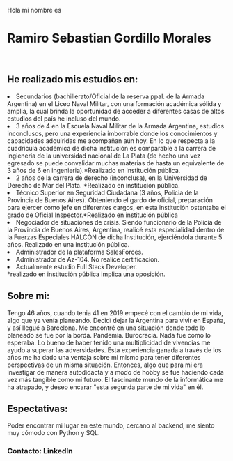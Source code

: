 Hola mi nombre es <br><h1 class="headding element" color="blue">Ramiro Sebastian Gordillo Morales</h1></br>

<h2>He realizado mis estudios en:</h2>
<div>
                        <li>Secundarios (bachillerato/Oficial de la reserva ppal. de la Armada Argentina) en el Liceo Naval Militar, con una formación académica sólida y amplia, la cual brinda la oportunidad de acceder a diferentes casas de altos estudios del país he incluso del mundo.</li>
                        <li> 3 años de 4 en la Escuela Naval Militar de la Armada Argentina, estudios inconclusos, pero una experiencia imborrable donde los conocimientos y capacidades adquiridas me acompañan aún hoy. En lo que respecta a la cuadricula académica de dicha institución es comparable a la carrera de ingieneria de la universidad nacional de La Plata (de hecho una vez egresado se puede convalidar muchas materias de hasta un equivalente de 3 años de 6 en ingenieria).*Realizado en institución pública.</li>
                        <li> 2 años de la carrera de derecho (inconclusa), en la Universidad de Derecho de Mar del Plata. *Realizado en institución pública.</li>
                        <li> Técnico Superior en Seguridad Ciudadana (3 años, Policia de la Provincia de Buenos Aires). Obteniendo el gardo de oficial, preparación para ejercer como jefe en diferentes cargos, en esta institución ostentaba el grado de Oficial Inspector.*Realizado en institución pública</li>
                        <li> Negociador de situaciones de crisis. Siendo funcionario de la Policia de la Provincia de Buenos Aires, Argentina, realicé esta especialidad dentro de la Fuerzas Especiales HALCON de dicha Institución, ejerciéndola durante 5 años. Realizado en una institución pública.</li>
                        <li> Administrador de la plataforma SalesForces.</li>
                        <li> Administrador de Az-104. No realice certificacion.</li>
                        <li> Actualmente estudio Full Stack Developer.</li> 
  *realizado en institución pública implica una oposición.
</div>                        
<h2>Sobre mi:</h2>
            Tengo 46 años, cuando tenia 41 en 2019 empecé con el cambio de mi vida, algo que ya venía planeando. Decidí dejar la Argentina para vivir en España, y así llegué a Barcelona. Me encontré en una situación donde todo lo planeado se fue por la borda. Pandemia. Burocracia. Nada fue como lo esperaba. Lo bueno de haber tenido una multiplicidad de vivencias me ayudo a superar las adversidades. Esta experiencia ganada a través de los años me ha dado una ventaja sobre mi mismo para tener diferentes perspectivas de un misma situación. Entonces, algo que para mi era investigar de manera autodidacta y a modo de hobby se fue haciendo cada vez más tangible como mi futuro. El fascinante mundo de la informática me ha atrapado, y deseo encarar "esta segunda parte de mi vida" en él.

<h2>Espectativas:</h2>
            Poder encontrar mi lugar en este mundo, cercano al backend, me siento muy cómodo con Python y SQL.

<h3>Contacto:<a ref="https://www.linkedin.com/feed/?trk=sem-ga_campid.18146679037_asid.140850334975_crid.694860685343_kw.linkedin_d.c_tid.kwd-148086543_n.g_mt.e_geo.1005423" rel="nofolow"> LinkedIn </a></h3>


